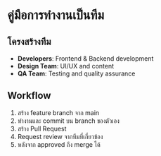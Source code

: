 # คู่มือการทำงานเป็นทีม

## โครงสร้างทีม
- **Developers**: Frontend & Backend development
- **Design Team**: UI/UX and content
- **QA Team**: Testing and quality assurance

## Workflow
1. สร้าง feature branch จาก main  
2. ทำงานและ commit บน branch ของตัวเอง  
3. สร้าง Pull Request  
4. Request review จากทีมที่เกี่ยวข้อง  
5. หลังจาก approved ถึง merge ได้
